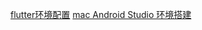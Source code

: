 [flutter环境配置](https://juejin.im/post/5c83262de51d45365477e08d#heading-0)
[mac Android Studio 环境搭建](https://www.cnblogs.com/Owen-ET/p/10271090.html)